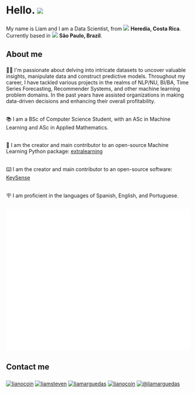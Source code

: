 <h1 align="left">Hello. <img src="https://emojis.slackmojis.com/emojis/images/1577305505/7373/hand_wave.gif?1577305505" width="50" /> </h1>

###

<p align="left">My name is Liam and I am a Data Scientist, from  <img src="https://cdn-icons-png.flaticon.com/512/197/197506.png" width="17" /> <b> Heredia, Costa Rica</b>. Currently based in  <img src="https://cdn-icons-png.flaticon.com/128/197/197386.png" width="17" /> <b> São Paulo, Brazil</b>. </p>

###

<h2 align="left">About me</h2>

###

<p align="left">🧑‍💻  I'm passionate about delving into intricate datasets to uncover valuable insights, manipulate data and construct predictive models.
Throughout my career, I have tackled various projects in the realms of NLP/NU, BI/BA, Time Series Forecasting, Recommender Systems, and other machine learning problem domains. In the past years have assisted organizations in making data-driven decisions and enhancing their overall profitability.
  
<br>📚 I am a BSc of Computer Science Student, with an ASc in Machine Learning and ASc in Applied Mathematics.</br>

<br>🚀 I am the creator and main contributor to an open-source Machine Learning Python package: <a href="https://github.com/extra-learning/extralearning">extralearning</a> 

<br> ⌨️ I am the creator and main contributor to an open-source software: <a href="https://github.com/KeySense/KeySense">KeySense</a>

<br>🪧 I am proficient in the languages of Spanish, English, and Portuguese.</br></p>

###

[![Metrics](https://raw.githubusercontent.com/liamarguedas/liamarguedas/main/github-metrics.svg)](https://github.com/liamarguedas)

###
<h2 align="left">Contact me</h2>

###

<div align="left">
<a href="https://twitter.com/lianocoin" target="blank"><img align="center" src="https://raw.githubusercontent.com/rahuldkjain/github-profile-readme-generator/master/src/images/icons/Social/twitter.svg" alt="lianocoin" height="30" width="40" /></a>
<a href="https://linkedin.com/in/liamsteven" target="blank"><img align="center" src="https://raw.githubusercontent.com/rahuldkjain/github-profile-readme-generator/master/src/images/icons/Social/linked-in-alt.svg" alt="liamsteven" height="30" width="40" /></a>
<a href="https://kaggle.com/liamarguedas" target="blank"><img align="center" src="https://raw.githubusercontent.com/rahuldkjain/github-profile-readme-generator/master/src/images/icons/Social/kaggle.svg" alt="liamarguedas" height="30" width="40" /></a>
<a href="https://instagram.com/lianocoin" target="blank"><img align="center" src="https://raw.githubusercontent.com/rahuldkjain/github-profile-readme-generator/master/src/images/icons/Social/instagram.svg" alt="lianocoin" height="30" width="40" /></a>
<a href="https://medium.com/@liamarguedas" target="blank"><img align="center" src="https://raw.githubusercontent.com/rahuldkjain/github-profile-readme-generator/master/src/images/icons/Social/medium.svg" alt="@liamarguedas" height="30" width="40" /></a>

</div>

###
